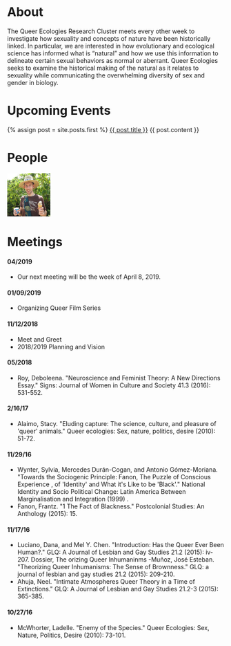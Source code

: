 # About
The Queer Ecologies Research Cluster meets every other week to investigate how sexuality and concepts of nature have been historically linked. In particular, we are interested in how evolutionary and ecological science has informed what is “natural” and how we use this information to delineate certain sexual behaviors as normal or aberrant. Queer Ecologies seeks to examine the historical making of the natural as it relates to sexuality while communicating the overwhelming diversity of sex and gender in biology.
  
# Upcoming Events
{% assign post = site.posts.first %}
[{{ post.title }}]({{post.url}})
{{ post.content }}

# People 

<img src="images/dennis_browe.png" width="100" height="100">


# Meetings

#### 04/2019
- Our next meeting will be the week of April 8, 2019. 

#### 01/09/2019
- Organizing Queer Film Series 

#### 11/12/2018
- Meet and Greet 
- 2018/2019 Planning and Vision

#### 05/2018 
- Roy, Deboleena. "Neuroscience and Feminist Theory: A New Directions Essay." Signs: Journal of Women in Culture and Society 41.3 (2016): 531-552. 

#### 2/16/17 
- Alaimo, Stacy. "Eluding capture: The science, culture, and pleasure of 'queer' animals." Queer ecologies: Sex, nature, politics, desire (2010): 51-72. 

#### 11/29/16 
- Wynter, Sylvia, Mercedes Durán-Cogan, and Antonio Gómez-Moriana. "Towards the Sociogenic Principle: Fanon, The Puzzle of Conscious Experience , of 'Identity' and What it's Like to be 'Black'." National Identity and Socio Political Change: Latin America Between Marginalisation and Integration (1999) . 
- Fanon, Frantz. "1 The Fact of Blackness." Postcolonial Studies: An Anthology (2015): 15. 

#### 11/17/16 
- Luciano, Dana, and Mel Y. Chen. "Introduction: Has the Queer Ever Been Human?." GLQ: A Journal of Lesbian and Gay Studies 21.2 (2015): iv-207. Dossier, The orizing Queer Inhumaninms 
-Muñoz, José Esteban. "Theorizing Queer Inhumanisms: The Sense of Brownness." GLQ: a journal of lesbian and gay studies 21.2 (2015): 209-210. 
- Ahuja, Neel. "Intimate Atmospheres Queer Theory in a Time of Extinctions." GLQ: A Journal of Lesbian and Gay Studies 21.2-3 (2015): 365-385. 

#### 10/27/16 
- McWhorter, Ladelle. "Enemy of the Species." Queer Ecologies: Sex, Nature, Politics, Desire (2010): 73-101. 

